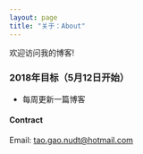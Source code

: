 ```yaml
---
layout: page
title: "关于：About"
---
```

欢迎访问我的博客!

### 2018年目标（5月12日开始）
* 每周更新一篇博客

#### Contract
Email: tao.gao.nudt@hotmail.com

